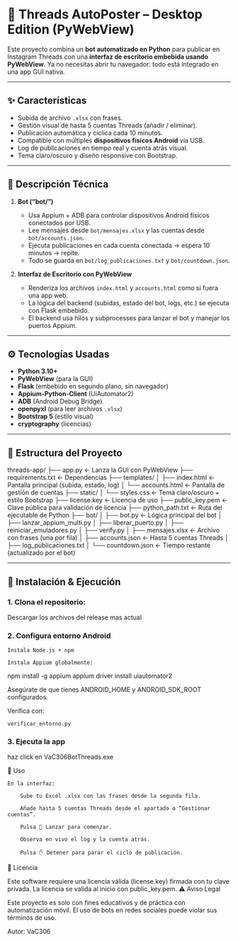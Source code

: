 # 🤖 Threads AutoPoster – Desktop Edition (PyWebView)

Este proyecto combina un **bot automatizado en Python** para publicar en Instagram Threads con una **interfaz de escritorio embebida usando PyWebView**. Ya no necesitas abrir tu navegador: todo está integrado en una app GUI nativa.

---

## ✨ Características

- Subida de archivo `.xlsx` con frases.
- Gestión visual de hasta 5 cuentas Threads (añadir / eliminar).
- Publicación automática y cíclica cada 10 minutos.
- Compatible con múltiples **dispositivos físicos Android** vía USB.
- Log de publicaciones en tiempo real y cuenta atrás visual.
- Tema claro/oscuro y diseño responsive con Bootstrap.

---

## 📌 Descripción Técnica

1. **Bot (“bot/”)**
   - Usa Appium + ADB para controlar dispositivos Android físicos conectados por USB.
   - Lee mensajes desde `bot/mensajes.xlsx` y las cuentas desde `bot/accounts.json`.
   - Ejecuta publicaciones en cada cuenta conectada → espera 10 minutos → repite.
   - Todo se guarda en `bot/log_publicaciones.txt` y `bot/countdown.json`.

2. **Interfaz de Escritorio con PyWebView**
   - Renderiza los archivos `index.html` y `accounts.html` como si fuera una app web.
   - La lógica del backend (subidas, estado del bot, logs, etc.) se ejecuta con Flask embebido.
   - El backend usa hilos y subprocesses para lanzar el bot y manejar los puertos Appium.

---

## ⚙️ Tecnologías Usadas

- **Python 3.10+**
- **PyWebView** (para la GUI)
- **Flask** (embebido en segundo plano, sin navegador)
- **Appium-Python-Client** (UiAutomator2)
- **ADB** (Android Debug Bridge)
- **openpyxl** (para leer archivos `.xlsx`)
- **Bootstrap 5** (estilo visual)
- **cryptography** (licencias)

---

## 📁 Estructura del Proyecto

threads-app/
├── app.py ← Lanza la GUI con PyWebView
├── requirements.txt ← Dependencias
├── templates/
│ ├── index.html ← Pantalla principal (subida, estado, log)
│ └── accounts.html ← Pantalla de gestión de cuentas
├── static/
│ └── styles.css ← Tema claro/oscuro + estilo Bootstrap
├── license.key ← Licencia de uso
├── public_key.pem ← Clave pública para validación de licencia
├── python_path.txt ← Ruta del ejecutable de Python
├── bot/
│ ├── bot.py ← Lógica principal del bot
│ ├── lanzar_appium_multi.py
│ ├── liberar_puerto.py
│ ├── reiniciar_emuladores.py
│ ├── verify.py
│ ├── mensajes.xlsx ← Archivo con frases (una por fila)
│ ├── accounts.json ← Hasta 5 cuentas Threads
│ ├── log_publicaciones.txt
│ └── countdown.json ← Tiempo restante (actualizado por el bot)


---

## 🚀 Instalación & Ejecución

### 1. Clona el repositorio:
Descargar los archivos del release mas actual

### 2. Configura entorno Android

    Instala Node.js + npm

    Instala Appium globalmente:

npm install -g appium
appium driver install uiautomator2

Asegúrate de que tienes ANDROID_HOME y ANDROID_SDK_ROOT configurados.

Verifica con:

    verificar_entorno.py

### 3. Ejecuta la app

haz click en VaC306BotThreads.exe


🧠 Uso

    En la interfaz:

        Sube tu Excel .xlsx con las frases desde la segunda fila.

        Añade hasta 5 cuentas Threads desde el apartado ⚙️ “Gestionar cuentas”.

        Pulsa 🚀 Lanzar para comenzar.

        Observa en vivo el log y la cuenta atrás.

        Pulsa ✋ Detener para parar el ciclo de publicación.

🔐 Licencia

Este software requiere una licencia válida (license.key) firmada con tu clave privada. La licencia se valida al inicio con public_key.pem.
⚠️ Aviso Legal

Este proyecto es solo con fines educativos y de práctica con automatización móvil.
El uso de bots en redes sociales puede violar sus términos de uso.

Autor: VaC306

